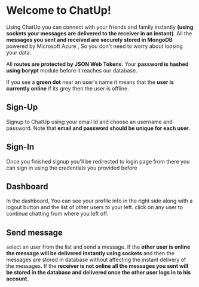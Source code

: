 # Welcome to ChatUp!

Using ChatUp you can connect with your friends and family instantly **(using sockets your messages are delivered to the receiver in an instant)**. All the **messages you sent and received are securely stored in MongoDB** powered by Microsoft Azure , So you don't need to worry about loosing your data.

All **routes are protected by JSON Web Tokens.**  Your **password is hashed using bcrypt** module before it reaches our database.

If you  see a **green dot** near an user's name it means that the **user is currently online** if its grey then the user is offline.

## Sign-Up

Signup to ChatUp using your email Id and choose an username and password. Note that **email and password should be unique for each user.**

## Sign-In

Once you finished signup you'll be redirected to login page from there you can sign in using the credentials you provided before

## Dashboard

In the dashboard, You can see your profile info in the right side along with a logout button and the list of other users to your left. click on any user to continue chatting from where you left off.

## Send message

select an user from the list and send a message.
If the **other user is online the message will be delivered instantly using sockets** and then the messages are stored in database without affecting the instant delivery of the messages. 
If the **receiver is not online  all the messages you sent will be stored in the database and delivered once the other user logs in to his account.**
